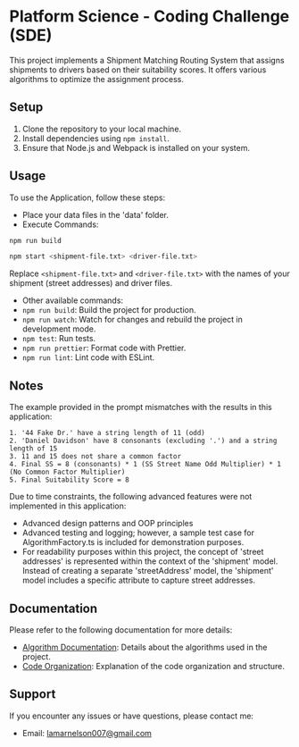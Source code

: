 # Platform Science - Coding Challenge (SDE)

This project implements a Shipment Matching Routing System that assigns shipments to drivers based on their suitability scores. It offers various algorithms to optimize the assignment process.

## Setup

1. Clone the repository to your local machine.
2. Install dependencies using `npm install`.
3. Ensure that Node.js and Webpack is installed on your system.

## Usage

To use the Application, follow these steps:

- Place your data files in the 'data' folder.
- Execute Commands:


```bash
npm run build

npm start <shipment-file.txt> <driver-file.txt>
```

Replace `<shipment-file.txt>` and `<driver-file.txt>` with the names of your shipment (street addresses) and driver files.

- Other available commands:
- `npm run build`: Build the project for production.
- `npm run watch`: Watch for changes and rebuild the project in development mode.
- `npm test`: Run tests.
- `npm run prettier`: Format code with Prettier.
- `npm run lint`: Lint code with ESLint.

## Notes

The example provided in the prompt mismatches with the results in this application:
```text
1. '44 Fake Dr.' have a string length of 11 (odd)
2. 'Daniel Davidson' have 8 consonants (excluding '.') and a string length of 15
3. 11 and 15 does not share a common factor
4. Final SS = 8 (consonants) * 1 (SS Street Name Odd Multiplier) * 1 (No Common Factor Multiplier)
5. Final Suitability Score = 8
```

Due to time constraints, the following advanced features were not implemented in this application:

- Advanced design patterns and OOP principles
- Advanced testing and logging; however, a sample test case for AlgorithmFactory.ts is included for demonstration purposes.
- For readability purposes within this project, the concept of 'street addresses' is represented within the context of the 'shipment' model. Instead of creating a separate 'streetAddress' model, the 'shipment' model includes a specific attribute to capture street addresses.

## Documentation

Please refer to the following documentation for more details:

- [Algorithm Documentation](documentation/Algorithms.md): Details about the algorithms used in the project.
- [Code Organization](documentation/Code_Organization.md): Explanation of the code organization and structure.

## Support

If you encounter any issues or have questions, please contact me:

- Email: [lamarnelson007@gmail.com](mailto:lamarnelson007@gmail.com)
